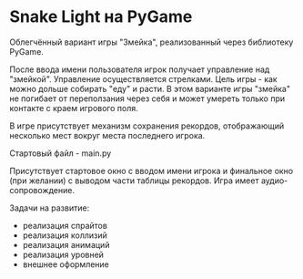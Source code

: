 # Snake Light на PyGame
Облегчённый вариант игры "Змейка", реализованный через библиотеку PyGame. 

После ввода имени пользователя игрок получает управление над "змейкой".
Управление осуществляется стрелками. Цель игры - как можно дольше собирать "еду" и расти.
В этом варианте игры "змейка" не погибает от переползания через себя и может умереть
только при контакте с краем игрового поля. 

В игре присутствует механизм сохранения рекордов, отображающий несколько мест вокруг
места последнего игрока.

Стартовый файл - main.py

Присутствует стартовое окно с вводом имени игрока и финальное окно (при желании)
с выводом части таблицы рекордов. Игра имеет аудио-сопровождение.

Задачи на развитие:

- реализация спрайтов
- реализация коллизий
- реализация анимаций
- реализация уровней
- внешнее оформление